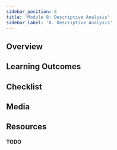 ```yaml
---
sidebar_position: 8
title: 'Module 8: Descriptive Analysis'
sidebar_label: '8. Descriptive Analysis'
---
```

## Overview 

## Learning Outcomes

## Checklist 

## Media

## Resources

#### TODO
